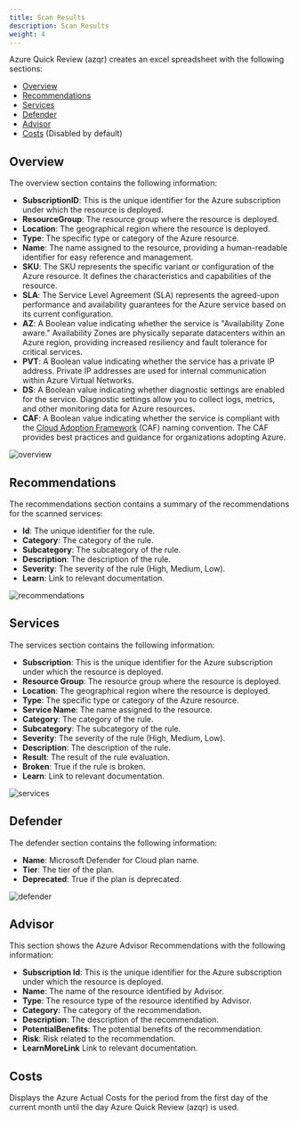```yaml
---
title: Scan Results
description: Scan Results
weight: 4
---
```


Azure Quick Review (azqr) creates an excel spreadsheet with the following sections:

* [Overview](#overview)
* [Recommendations](#recommendations)
* [Services](#services)
* [Defender](#defender)
* [Advisor](#advisor)
* [Costs](#costs) (Disabled by default)

## Overview

The overview section contains the following information:

* **SubscriptionID**: This is the unique identifier for the Azure subscription under which the resource is deployed.
* **ResourceGroup**: The resource group where the resource is deployed.
* **Location**: The geographical region where the resource is deployed.
* **Type**: The specific type or category of the Azure resource.
* **Name**: The name assigned to the resource, providing a human-readable identifier for easy reference and management.
* **SKU**: The SKU represents the specific variant or configuration of the Azure resource. It defines the characteristics and capabilities of the resource.
* **SLA**: The Service Level Agreement (SLA) represents the agreed-upon performance and availability guarantees for the Azure service based on its current configuration.
* **AZ**: A Boolean value indicating whether the service is "Availability Zone aware." Availability Zones are physically separate datacenters within an Azure region, providing increased resiliency and fault tolerance for critical services.
* **PVT**: A Boolean value indicating whether the service has a private IP address. Private IP addresses are used for internal communication within Azure Virtual Networks.
* **DS**: A Boolean value indicating whether diagnostic settings are enabled for the service. Diagnostic settings allow you to collect logs, metrics, and other monitoring data for Azure resources.
* **CAF**: A Boolean value indicating whether the service is compliant with the [Cloud Adoption Framework](https://learn.microsoft.com/en-us/azure/cloud-adoption-framework/ready/azure-best-practices/resource-abbreviations) (CAF) naming convention. The CAF provides best practices and guidance for organizations adopting Azure.

![overview](/img/overview.png)

## Recommendations

The recommendations section contains a summary of the recommendations for the scanned services:

* **Id**: The unique identifier for the rule.
* **Category**: The category of the rule.
* **Subcategory**: The subcategory of the rule.
* **Description**: The description of the rule.
* **Severity**: The severity of the rule (High, Medium, Low).
* **Learn**: Link to relevant documentation.

![recommendations](/img/recommendations.png)

## Services

The services section contains the following information:

* **Subscription**: This is the unique identifier for the Azure subscription under which the resource is deployed.
* **Resource Group**: The resource group where the resource is deployed. 
* **Location**: The geographical region where the resource is deployed.
* **Type**: The specific type or category of the Azure resource.
* **Service Name**: The name assigned to the resource.
* **Category**: The category of the rule.
* **Subcategory**: The subcategory of the rule.
* **Severity**: The severity of the rule (High, Medium, Low).
* **Description**: The description of the rule.
* **Result**: The result of the rule evaluation.
* **Broken**: True if the rule is broken.
* **Learn**: Link to relevant documentation.

![services](/img/services.png)

## Defender

The defender section contains the following information:

* **Name**: Microsoft Defender for Cloud plan name.
* **Tier**: The tier of the plan.
* **Deprecated**: True if the plan is deprecated.

![defender](/img/defender.png)

## Advisor

This section shows the Azure Advisor Recommendations with the following information:

* **Subscription Id**: This is the unique identifier for the Azure subscription under which the resource is deployed.
* **Name**: The name of the resource identified by Advisor.
* **Type**: The resource type of the resource identified by Advisor.
* **Category**: The category of the recommendation.
* **Description**: The description of the recommendation.
* **PotentialBenefits**: The potential benefits of the recommendation.
* **Risk**: Risk related to the recommendation.
* **LearnMoreLink** Link to relevant documentation.

## Costs

Displays the Azure Actual Costs for the period from the first day of the current month until the day Azure Quick Review (azqr) is used.
